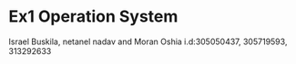 # Ex1 Operation System

Israel Buskila, netanel nadav and Moran Oshia
i.d:305050437, 305719593, 313292633
